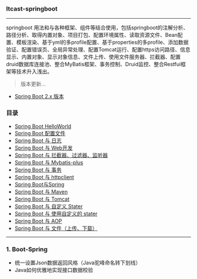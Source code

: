 ### Itcast-springboot

---

springboot 用法和与各种框架、组件等结合使用，包括springboot的注解分析、路径分析、取得内置对象、项目打包、配置环境属性、读取资源文件、Bean配置、模板渲染、基于yml的多profile配置、基于properties的多profile、添加数据验证、配置错误页、全局异常处理、配置Tomcat运行、配置https访问路径、信息显示、内置对象、显示对象信息、文件上传、使用文件服务器、拦截器、配置druid数据库连接池、整合MyBatis框架、事务控制、Druid监控、整合Restfui框架等技术升入浅出。

> 版本更新...

- [Spring Boot 2.x 版本](https://gitee.com/wwxw/Itcast-springboot)    

### 目录

- [Spring Boot HelloWorld](https://live.csdn.net/room/weixin_48013460/eYV94ZMC?utm_source=1181338978)
- [Spring Boot  配置文件](https://gitee.com/wwxw/Itcast-springboot/tree/dev-wxw/boot-config) 
- [Spring Boot 与 日志](https://gitee.com/wwxw/Itcast-springboot/tree/dev-wxw/boot-logging) 
- [Spring Boot 与 Web开发](https://gitee.com/wwxw/Itcast-springboot/tree/dev-wxw/boot-web) 
- [Spring Boot 与 拦截器、过滤器、监听器](https://gitee.com/wwxw/Itcast-springboot/tree/dev-wxw/boot-interceptor) 
- [Spring Boot 与 Mybatis-plus](https://gitee.com/wwxw/Itcast-springboot/tree/dev-wxw/boot-mybatis-plus) 
- [Spring Boot 与 事务](https://gitee.com/wwxw/Itcast-springboot/tree/dev-wxw/boot-transactional) 
- [Spring Boot 与 httpclient](https://gitee.com/wwxw/Itcast-springboot/tree/dev-wxw/boot-httpclient) 
- [Spring Boot与Spring](https://github.com/GitHubWxw/Itcast-springboot/tree/dev-wxw/boot-spring) 
- [Spring Boot 与  Maven](https://gitee.com/wwxw/Itcast-springboot/tree/dev-wxw/boot-maven) 
- [Spring Boot 与  Tomcat](https://gitee.com/wwxw/Itcast-springboot/tree/dev-wxw/boot-tomcat) 
- [Spring Boot 与 自定义 Stater](https://gitee.com/wwxw/Itcast-springboot/tree/dev-wxw/boot-starter) 
- [Spring Boot 与 使用自定义的 stater](https://gitee.com/wwxw/Itcast-springboot/tree/dev-wxw/boot-use-starter) 
- [Spring Boot 与 AOP](https://gitee.com/wwxw/Itcast-springboot/tree/dev-wxw/boot-aop) 
- [Spring Boot 与 文件（上传、下载）](https://gitee.com/wwxw/Itcast-springboot/tree/dev-wxw/boot-file) 

---

### 1. Boot-Spring

- 统一设置Json数据返回风格（Java驼峰命名转下划线）
- Java如何优雅地实现接口数据校验